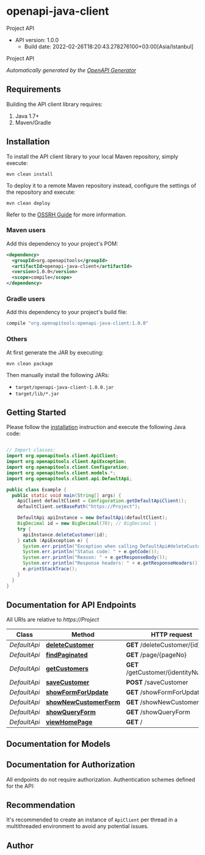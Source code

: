 # openapi-java-client

Project API
- API version: 1.0.0
  - Build date: 2022-02-26T18:20:43.278276100+03:00[Asia/Istanbul]

Project API


*Automatically generated by the [OpenAPI Generator](https://openapi-generator.tech)*


## Requirements

Building the API client library requires:
1. Java 1.7+
2. Maven/Gradle

## Installation

To install the API client library to your local Maven repository, simply execute:

```shell
mvn clean install
```

To deploy it to a remote Maven repository instead, configure the settings of the repository and execute:

```shell
mvn clean deploy
```

Refer to the [OSSRH Guide](http://central.sonatype.org/pages/ossrh-guide.html) for more information.

### Maven users

Add this dependency to your project's POM:

```xml
<dependency>
  <groupId>org.openapitools</groupId>
  <artifactId>openapi-java-client</artifactId>
  <version>1.0.0</version>
  <scope>compile</scope>
</dependency>
```

### Gradle users

Add this dependency to your project's build file:

```groovy
compile "org.openapitools:openapi-java-client:1.0.0"
```

### Others

At first generate the JAR by executing:

```shell
mvn clean package
```

Then manually install the following JARs:

* `target/openapi-java-client-1.0.0.jar`
* `target/lib/*.jar`

## Getting Started

Please follow the [installation](#installation) instruction and execute the following Java code:

```java

// Import classes:
import org.openapitools.client.ApiClient;
import org.openapitools.client.ApiException;
import org.openapitools.client.Configuration;
import org.openapitools.client.models.*;
import org.openapitools.client.api.DefaultApi;

public class Example {
  public static void main(String[] args) {
    ApiClient defaultClient = Configuration.getDefaultApiClient();
    defaultClient.setBasePath("https://Project");

    DefaultApi apiInstance = new DefaultApi(defaultClient);
    BigDecimal id = new BigDecimal(78); // BigDecimal | 
    try {
      apiInstance.deleteCustomer(id);
    } catch (ApiException e) {
      System.err.println("Exception when calling DefaultApi#deleteCustomer");
      System.err.println("Status code: " + e.getCode());
      System.err.println("Reason: " + e.getResponseBody());
      System.err.println("Response headers: " + e.getResponseHeaders());
      e.printStackTrace();
    }
  }
}

```

## Documentation for API Endpoints

All URIs are relative to *https://Project*

Class | Method | HTTP request | Description
------------ | ------------- | ------------- | -------------
*DefaultApi* | [**deleteCustomer**](docs/DefaultApi.md#deleteCustomer) | **GET** /deleteCustomer/{id} | GET deleteCustomer/{id}
*DefaultApi* | [**findPaginated**](docs/DefaultApi.md#findPaginated) | **GET** /page/{pageNo} | GET page/{pageNo}
*DefaultApi* | [**getCustomers**](docs/DefaultApi.md#getCustomers) | **GET** /getCustomer/{identityNumber} | GET getCustomer/{identityNumber}
*DefaultApi* | [**saveCustomer**](docs/DefaultApi.md#saveCustomer) | **POST** /saveCustomer | POST saveCustomer
*DefaultApi* | [**showFormForUpdate**](docs/DefaultApi.md#showFormForUpdate) | **GET** /showFormForUpdate/{id} | GET showFormForUpdate/{id}
*DefaultApi* | [**showNewCustomerForm**](docs/DefaultApi.md#showNewCustomerForm) | **GET** /showNewCustomerForm | GET showNewCustomerForm
*DefaultApi* | [**showQueryForm**](docs/DefaultApi.md#showQueryForm) | **GET** /showQueryForm | GET showQueryForm
*DefaultApi* | [**viewHomePage**](docs/DefaultApi.md#viewHomePage) | **GET** / | GET 


## Documentation for Models



## Documentation for Authorization

All endpoints do not require authorization.
Authentication schemes defined for the API:

## Recommendation

It's recommended to create an instance of `ApiClient` per thread in a multithreaded environment to avoid any potential issues.

## Author



